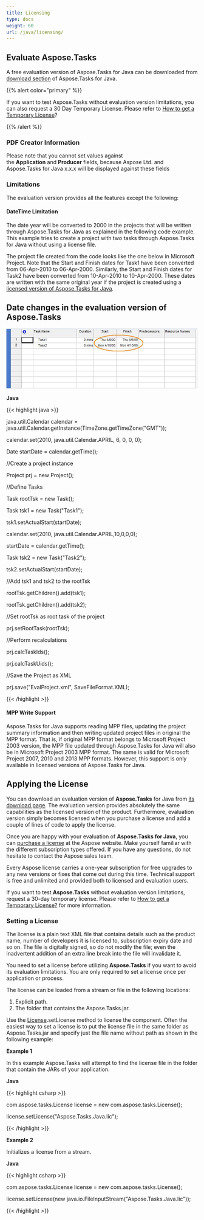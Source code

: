 ```yaml
---
title: Licensing
type: docs
weight: 60
url: /java/licensing/
---
```


## **Evaluate Aspose.Tasks**
A free evaluation version of Aspose.Tasks for Java can be downloaded from [download section](https://downloads.aspose.com/tasks/java) of Aspose.Tasks for Java. 



{{% alert color="primary" %}} 

If you want to test Aspose.Tasks without evaluation version limitations, you can also request a 30 Day Temporary License. Please refer to [How to get a Temporary License](https://purchase.aspose.com/temporary-license)?

{{% /alert %}} 
### **PDF Creator Information**
Please note that you cannot set values against the **Application** and **Producer** fields, because Aspose Ltd. and Aspose.Tasks for Java x.x.x will be displayed against these fields
### **Limitations**
The evaluation version provides all the features except the following:
#### **DateTime Limitation**
The date year will be converted to 2000 in the projects that will be written through Aspose.Tasks for Java as explained in the following code example. This example tries to create a project with two tasks through Aspose.Tasks for Java without using a license file.

The project file created from the code looks like the one below in Microsoft Project. Note that the Start and Finish dates for Task1 have been converted from 06-Apr-2010 to 06-Apr-2000. Similarly, the Start and Finish dates for Task2 have been converted from 10-Apr-2010 to 10-Apr-2000. These dates are written with the same original year if the project is created using a [licensed version of Aspose.Tasks for Java](https://docs.aspose.com/tasks/java/licensing/#applying-the-license).

## **Date changes in the evaluation version of Aspose.Tasks** 

![todo:image_alt_text](licensing_1.png)

**Java**

{{< highlight java >}}

 java.util.Calendar calendar = java.util.Calendar.getInstance(TimeZone.getTimeZone("GMT"));

calendar.set(2010, java.util.Calendar.APRIL, 6, 0, 0, 0);

Date startDate = calendar.getTime();

//Create a project instance

Project prj = new Project();

//Define Tasks

Task rootTsk = new Task();

Task tsk1 = new Task("Task1");

tsk1.setActualStart(startDate);

calendar.set(2010, java.util.Calendar.APRIL,10,0,0,0);

startDate = calendar.getTime();

Task tsk2 = new Task("Task2");

tsk2.setActualStart(startDate);

//Add tsk1 and tsk2 to the rootTsk

rootTsk.getChildren().add(tsk1);

rootTsk.getChildren().add(tsk2);

//Set rootTsk as root task of the project

prj.setRootTask(rootTsk);

//Perform recalculations

prj.calcTaskIds();

prj.calcTaskUids();

//Save the Project as XML

prj.save("EvalProject.xml", SaveFileFormat.XML);

{{< /highlight >}}
#### **MPP Write Support**
Aspose.Tasks for Java supports reading MPP files, updating the project summary information and then writing updated project files in original the MPP format. That is, if original MPP format belongs to Microsoft Project 2003 version, the MPP file updated through Aspose.Tasks for Java will also be in Microsoft Project 2003 MPP format. The same is valid for Microsoft Project 2007, 2010 and 2013 MPP formats. However, this support is only available in licensed versions of Aspose.Tasks for Java.
## **Applying the License**
You can download an evaluation version of **Aspose.Tasks** for Java from [its download page](https://downloads.aspose.com/tasks/java). The evaluation version provides absolutely the same capabilities as the licensed version of the product. Furthermore, evaluation version simply becomes licensed when you purchase a license and add a couple of lines of code to apply the license.

Once you are happy with your evaluation of **Aspose.Tasks for Java**, you can [purchase a license](https://purchase.aspose.com/buy) at the Aspose website. Make yourself familiar with the different subscription types offered. If you have any questions, do not hesitate to contact the Aspose sales team.

Every Aspose license carries a one-year subscription for free upgrades to any new versions or fixes that come out during this time. Technical support is free and unlimited and provided both to licensed and evaluation users.



If you want to test **Aspose.Tasks** without evaluation version limitations, request a 30-day temporary license. Please refer to [How to get a Temporary License?](https://purchase.aspose.com/temporary-license) for more information.
### **Setting a License**
The license is a plain text XML file that contains details such as the product name, number of developers it is licensed to, subscription expiry date and so on. The file is digitally signed, so do not modify the file; even the inadvertent addition of an extra line break into the file will invalidate it.

You need to set a license before utilizing **Aspose.Tasks** if you want to avoid its evaluation limitations. You are only required to set a license once per application or process.

The license can be loaded from a stream or file in the following locations:

1. Explicit path.
2. The folder that contains the Aspose.Tasks.jar.

Use the [License](https://apireference.aspose.com/tasks//java/com.aspose.tasks/license).setLicense method to license the component. Often the easiest way to set a license is to put the license file in the same folder as Aspose.Tasks.jar and specify just the file name without path as shown in the following example:

**Example 1**

In this example Aspose.Tasks will attempt to find the license file in the folder that contain the JARs of your application.

**Java**

{{< highlight csharp >}}

 com.aspose.tasks.License license = new com.aspose.tasks.License();

license.setLicense("Aspose.Tasks.Java.lic");

{{< /highlight >}}

**Example 2**

Initializes a license from a stream.

**Java**

{{< highlight csharp >}}

 com.aspose.tasks.License license = new com.aspose.tasks.License();

license.setLicense(new java.io.FileInputStream("Aspose.Tasks.Java.lic"));

{{< /highlight >}}



